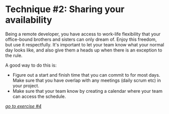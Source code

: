 # Technique #2: Sharing your availability

Being a remote developer, you have access to work-life flexibility that your office-bound brothers and sisters can only dream of.  Enjoy this freedom, but use it respectfully.
It's important to let your team know what your normal day looks like, and also give them a heads up when there is an exception to the rule.

A good way to do this is:
* Figure out a start and finish time that you can commit to for most days. Make sure that you have overlap with any meetings (daily scrum etc) in your project.
* Make sure that your team know by creating a calendar where your team can access the schedule.

[_go to exercise #4_](ex1%20Set%20up%20your%20personal%20work%20journal.md)